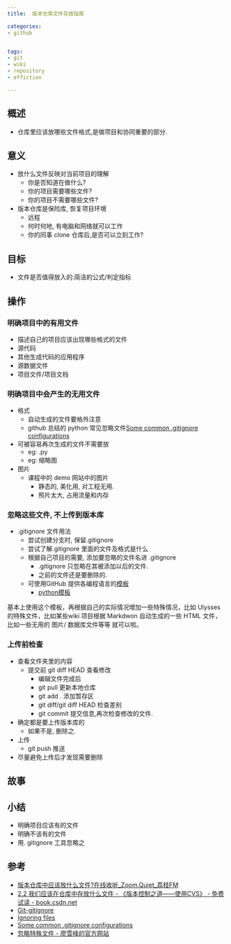 ```yaml
---
title:  版本仓库文件存放指南

categories: 
- github


tags: 
- git
- wiki
- repository
- effiction

---
```


## 概述
- 仓库里应该放哪些文件格式,是做项目和协同重要的部分.

## 意义  
- 放什么文件反映对当前项目的理解
	- 你是否知道在做什么?
	- 你的项目需要哪些文件?
	- 你的项目不需要哪些文件?
- 版本仓库是保险库, 恢复项目环境
	+ 远程
	+ 何时何地, 有电脑和网络就可以工作
	+ 你的同事 clone 仓库后,是否可以立刻工作?

## 目标
- 文件是否值得放入的:简洁的公式/判定指标

## 操作
### 明确项目中的有用文件
- 描述自己的项目应该出现哪些格式的文件
- 源代码
- 其他生成代码的应用程序
- 源数据文件
- 项目文件/项目文档

### 明确项目中会产生的无用文件
- 格式
	- 自动生成的文件要格外注意
	- github 总结的 python 常见忽略文件[Some common .gitignore configurations][1]
- 可被容易再次生成的文件不需要放
	+ eg: .py
	+ eg: 缩略图
- 图片
	+ 课程中的 demo 网站中的图片
		+ 静态的, 美化用, 对工程无用.
		+ 照片太大, 占用流量和内存

### 忽略这些文件, 不上传到版本库
- .gitignore 文件用法
	+ 尝试创建分支时, 保留.gitignore
	+ 尝试了解.gitignore 里面的文件及格式是什么
	+ 根据自己项目的需要, 添加要忽略的文件名进 .gitignore
		* .gitignore 只忽略在其被添加以后的文件.
		* 之前的文件还是要删除的.
	+ 可使用GitHub 提供各编程语言的[模板][2]
		* [python模板][3]

基本上使用这个模板，再根据自己的实际情况增加一些特殊情况，比如 Ulysses 的特殊文件，比如某些wiki 项目根据 Markdwon 自动生成的一些 HTML 文件，比如一些无用的 图片/ 数据库文件等等 就可以啦。
### 上传前检查
- 查看文件夹里的内容
	+ 提交前 git diff HEAD 查看修改
		* 编辑文件完成后
		* git pull 更新本地仓库
		* git add . 添加暂存区
		* git diff/git diff HEAD 检查差别
		* git commit 提交信息,再次检查修改的文件.
- 确定都是要上传版本库的
	+ 如果不是, 删除之.
- 上传
	+ git push 推送
- 尽量避免上传后才发现需要删除

## 故事

## 小结
- 明确项目应该有的文件
- 明确不该有的文件
- 用. gitignore 工具忽略之


## 参考

- [版本仓库中应该放什么文件?在线收听\_Zoom.Quiet\_荔枝FM][4]
- [2.2 我们应该在仓库中存放什么文件 - 《版本控制之道——使用CVS》 - 免费试读 - book.csdn.net][5]     
- [Git-gitignore][6]
- [Ignoring files][7]
- [Some common .gitignore configurations][8]
- [忽略特殊文件 - 廖雪峰的官方网站][9]



[1]:	https://gist.github.com/octocat/9257657
[2]:	https://github.com/github/gitignore
[3]:	https://github.com/github/gitignore/blob/master/Python.gitignore
[4]:	https://www.lizhi.fm/3475110/2599671308701033478
[5]:	http://zqscm.qiniucdn.com/data/20080104214134/index.html
[6]:	https://git-scm.com/docs/gitignore
[7]:	https://help.github.com/articles/ignoring-files/
[8]:	https://gist.github.com/octocat/9257657
[9]:	http://www.liaoxuefeng.com/wiki/0013739516305929606dd18361248578c67b8067c8c017b000/0013758404317281e54b6f5375640abbb11e67be4cd49e0000